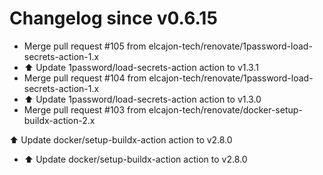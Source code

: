 # Changelog since v0.6.15
- Merge pull request #105 from elcajon-tech/renovate/1password-load-secrets-action-1.x 
- ⬆️ Update 1password/load-secrets-action action to v1.3.1 
- Merge pull request #104 from elcajon-tech/renovate/1password-load-secrets-action-1.x 
- ⬆️ Update 1password/load-secrets-action action to v1.3.0 
- Merge pull request #103 from elcajon-tech/renovate/docker-setup-buildx-action-2.x

⬆️ Update docker/setup-buildx-action action to v2.8.0 
- ⬆️ Update docker/setup-buildx-action action to v2.8.0 
